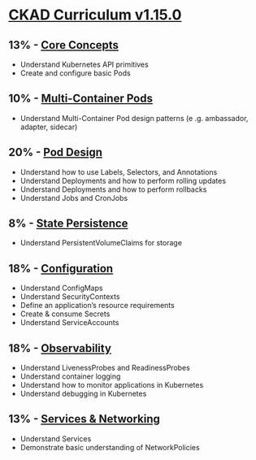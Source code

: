 # [CKAD Curriculum v1.15.0](https://github.com/cncf/curriculum/blob/master/CKAD_Curriculum_V1.15.0.pdf)

## 13% - [Core Concepts](./core_concepts.md)
- Understand Kubernetes API primitives
- Create and configure basic Pods

## 10% - [Multi-Container Pods](./multicontainer_pods.md)
- Understand Multi-Container Pod design patterns (e .g. ambassador, adapter, sidecar)

## 20% - [Pod Design](./pod_designs.md)
- Understand how to use Labels, Selectors, and Annotations
- Understand Deployments and how to perform rolling updates
- Understand Deployments and how to perform rollbacks
- Understand Jobs and CronJobs

## 8% - [State Persistence](./state_persistence.md)
- Understand PersistentVolumeClaims for storage

## 18% - [Configuration](./configuration.md)
- Understand ConfigMaps
- Understand SecurityContexts
- Define an application’s resource requirements
- Create & consume Secrets
- Understand ServiceAccounts

## 18% - [Observability](./observability.md)
- Understand LivenessProbes and ReadinessProbes
- Understand container logging
- Understand how to monitor applications in Kubernetes
- Understand debugging in Kubernetes

## 13% - [Services & Networking](./services_and_networking.md)
- Understand Services
- Demonstrate basic understanding of NetworkPolicies
